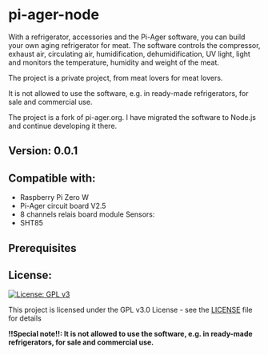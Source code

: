 # pi-ager-node

With a refrigerator, accessories and the Pi-Ager software, you can build your own aging refrigerator for meat. The software controls the compressor, exhaust air, circulating air, humidification, dehumidification, UV light, light and monitors the temperature, humidity and weight of the meat.

The project is a private project, from meat lovers for meat lovers.

It is not allowed to use the software, e.g. in ready-made refrigerators, for sale and commercial use.

The project is a fork of pi-ager.org. I have migrated the software to Node.js and continue developing it there.

## Version: 0.0.1

## Compatible with:
* Raspberry Pi Zero W
* Pi-Ager circuit board V2.5
* 8 channels relais board module 
Sensors:
* SHT85

## Prerequisites


## License:

[![License: GPL v3](https://img.shields.io/badge/License-GPL%20v3-blue.svg)](https://www.gnu.org/licenses/gpl-3.0)

This project is licensed under the GPL v3.0 License - see the [LICENSE](LICENSE) file for details

**!!Special note!!: It is not allowed to use the software, e.g. in ready-made refrigerators, for sale and commercial use.**

